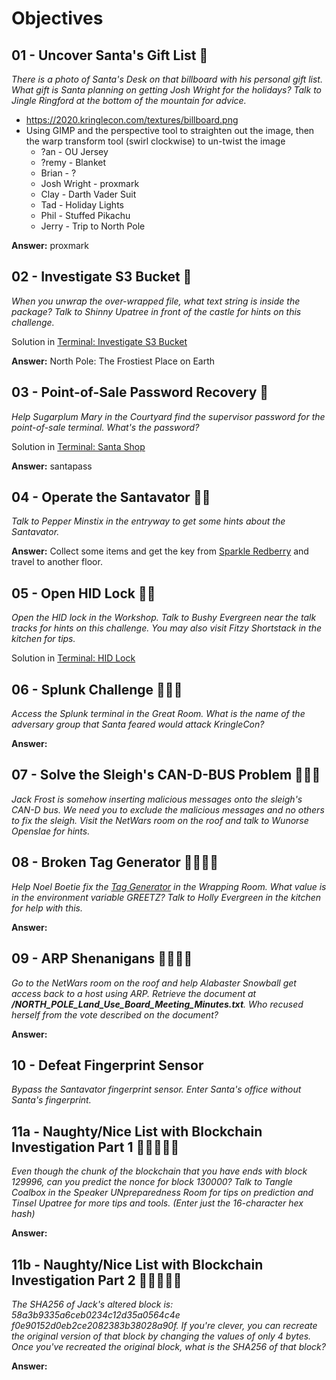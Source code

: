 # Objectives

## 01 - Uncover Santa's Gift List 🎄
*There is a photo of Santa's Desk on that billboard with his personal gift list. What gift is Santa planning on getting Josh Wright for the holidays? Talk to Jingle Ringford at the bottom of the mountain for advice.*

* https://2020.kringlecon.com/textures/billboard.png
* Using GIMP and the perspective tool to straighten out the image, then the warp transform tool (swirl clockwise) to un-twist the image
  * ?an - OU Jersey
  * ?remy - Blanket
  * Brian - ?
  * Josh Wright - proxmark
  * Clay - Darth Vader Suit
  * Tad - Holiday Lights
  * Phil - Stuffed Pikachu
  * Jerry - Trip to North Pole

**Answer:** proxmark


## 02 - Investigate S3 Bucket 🎄
*When you unwrap the over-wrapped file, what text string is inside the package? Talk to Shinny Upatree in front of the castle for hints on this challenge.*

Solution in [Terminal: Investigate S3 Bucket](terminals.md#investigate-s3-bucket)

**Answer:** North Pole: The Frostiest Place on Earth


## 03 - Point-of-Sale Password Recovery 🎄
*Help Sugarplum Mary in the Courtyard find the supervisor password for the point-of-sale terminal. What's the password?*

Solution in [Terminal: Santa Shop](terminals.md#santa-shop)

**Answer:** santapass


## 04 - Operate the Santavator 🎄🎄
*Talk to Pepper Minstix in the entryway to get some hints about the Santavator.*

**Answer:** Collect some items and get the key from [Sparkle Redberry](conversations.md#sparkle-redberry) and travel to another floor.


## 05 - Open HID Lock 🎄🎄
*Open the HID lock in the Workshop. Talk to Bushy Evergreen near the talk tracks for hints on this challenge. You may also visit Fitzy Shortstack in the kitchen for tips.*

Solution in [Terminal: HID Lock](terminals.md#hid-lock)


## 06 - Splunk Challenge 🎄🎄🎄
*Access the Splunk terminal in the Great Room. What is the name of the adversary group that Santa feared would attack KringleCon?*

**Answer:**


## 07 - Solve the Sleigh's CAN-D-BUS Problem 🎄🎄🎄
*Jack Frost is somehow inserting malicious messages onto the sleigh's CAN-D bus. We need you to exclude the malicious messages and no others to fix the sleigh. Visit the NetWars room on the roof and talk to Wunorse Openslae for hints.*


## 08 - Broken Tag Generator 🎄🎄🎄🎄
*Help Noel Boetie fix the [Tag Generator](https://tag-generator.kringlecastle.com/) in the Wrapping Room. What value is in the environment variable GREETZ? Talk to Holly Evergreen in the kitchen for help with this.*

**Answer:**


## 09 - ARP Shenanigans 🎄🎄🎄🎄
*Go to the NetWars room on the roof and help Alabaster Snowball get access back to a host using ARP. Retrieve the document at **/NORTH_POLE_Land_Use_Board_Meeting_Minutes.txt**. Who recused herself from the vote described on the document?*

**Answer:**


## 10 - Defeat Fingerprint Sensor
*Bypass the Santavator fingerprint sensor. Enter Santa's office without Santa's fingerprint.*


## 11a - Naughty/Nice List with Blockchain Investigation Part 1 🎄🎄🎄🎄🎄
*Even though the chunk of the blockchain that you have ends with block 129996, can you predict the nonce for block 130000? Talk to Tangle Coalbox in the Speaker UNpreparedness Room for tips on prediction and Tinsel Upatree for more tips and tools. (Enter just the 16-character hex hash)*

**Answer:**


## 11b - Naughty/Nice List with Blockchain Investigation Part 2 🎄🎄🎄🎄🎄
*The SHA256 of Jack's altered block is: 58a3b9335a6ceb0234c12d35a0564c4e f0e90152d0eb2ce2082383b38028a90f. If you're clever, you can recreate the original version of that block by changing the values of only 4 bytes. Once you've recreated the original block, what is the SHA256 of that block?*

**Answer:**
